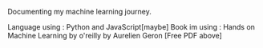 Documenting my machine learning journey.

Language using : Python and JavaScript[maybe]
Book im using : Hands on Machine Learning by o'reilly by Aurelien Geron [Free PDF above]

